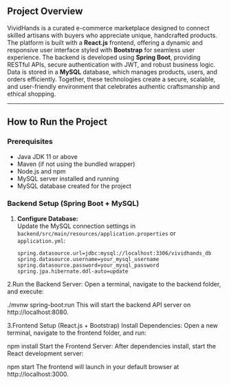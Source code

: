 ## Project Overview

VividHands is a curated e-commerce marketplace designed to connect skilled artisans with buyers who appreciate unique, handcrafted products. The platform is built with a **React.js** frontend, offering a dynamic and responsive user interface styled with **Bootstrap** for seamless user experience. The backend is developed using **Spring Boot**, providing RESTful APIs, secure authentication with JWT, and robust business logic. Data is stored in a **MySQL** database, which manages products, users, and orders efficiently. Together, these technologies create a secure, scalable, and user-friendly environment that celebrates authentic craftsmanship and ethical shopping.

---

## How to Run the Project

### Prerequisites
- Java JDK 11 or above
- Maven (if not using the bundled wrapper)
- Node.js and npm
- MySQL server installed and running
- MySQL database created for the project

### Backend Setup (Spring Boot + MySQL)

1. **Configure Database:**  
   Update the MySQL connection settings in `backend/src/main/resources/application.properties` or `application.yml`:

   ```properties
   spring.datasource.url=jdbc:mysql://localhost:3306/vividhands_db
   spring.datasource.username=your_mysql_username
   spring.datasource.password=your_mysql_password
   spring.jpa.hibernate.ddl-auto=update

2.Run the Backend Server:
Open a terminal, navigate to the backend folder, and execute:

./mvnw spring-boot:run
This will start the backend API server on http://localhost:8080.

3.Frontend Setup (React.js + Bootstrap)
Install Dependencies:
Open a new terminal, navigate to the frontend folder, and run:

npm install
Start the Frontend Server:
After dependencies install, start the React development server:

npm start
The frontend will launch in your default browser at http://localhost:3000.
